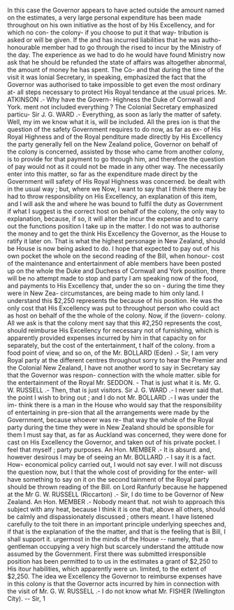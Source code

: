In this case the Governor appears to have acted outside the amount named on the estimates, a very large personal expenditure has been made throughout on his own initiative as the host of by His Excellency, and for which no con- the colony- if you choose to put it that way- tribution is asked or will be given. If the and has incurred liabilities that he was autho- honourable member had to go through the rised to incur by the Ministry of the day. The experience as we had to do he would have found Ministry now ask that he should be refunded the state of affairs was altogether abnormal, the amount of money he has spent. The Co- and that during the time of the visit it was lonial Secretary, in speaking, emphasized the fact that the Governor was authorised to take impossible to get even the most ordinary at- all steps necessary to protect His Royal tendance at the usual prices. Mr. ATKINSON .- Why have the Govern- Highness the Duke of Cornwall and York. ment not included everything ? The Colonial Secretary emphasized particu- Sir J. G. WARD .- Everything, as soon as larly the matter of safety. Well, my im we know what it is, will be included. All the pres ion is that the question of the safety Government requires to do now, as far as ex- of His Royal Highness and of the Royal penditure made directly by His Excellency the party generally fell on the New Zealand police, Governor on behalf of the colony is concerned, assisted by those who came from another colony, is to provide for that payment to go through him, and therefore the question of pay would not as it could not be made in any other way. The necessarily enter into this matter, so far as the expenditure made direct by the Government will safety of His Royal Highness was concerned. be dealt with in the usual way ; but, where we Now, I want to say that I think there may be had to throw responsibility on His Excellency, an explanation of this item, and I will ask the and where he was bound to fulfil the duty as Government if what I suggest is the correct host on behalf of the colony, the only way to explanation, because, if so, it will alter the incur the expense and to carry out the functions position I take up in the matter. I do not was to authorise the money and to get the think His Excellency the Governor, as the House to ratify it later on. That is what the highest personage in New Zealand, should be House is now being asked to do. I hope that expected to pay out of his own pocket the whole on the second reading of the Bill, when honour- cost of the maintenance and entertainment of able members have been posted up on the whole the Duke and Duchess of Cornwall and York position, there will be no attempt made to stop and party I am speaking now of the food, and payments to His Excellency that, under the so on - during the time they were in New Zea- circumstances, are being made to him only land. I understand this $2,250 represents the because of his position. He was the only cost that His Excellency was put to throughout person who could act as host on behalf of the the whole of the colony. Now, if the (iovern- colony. All we ask is that the colony ment say that this #2,250 represents the cost, should reimburse His Excellency for necessary not of furnishing, which is apparently provided expenses incurred by him in that capacity on for separately, but the cost of the entertainment, t half of the colony. from a food point of view, and so on, of the Mr. BOLLARD (Eden) .- Sir, I am very Royal party at the different centres throughout sorry to hear the Premier and the Colonial New Zealand, I have not another word to say in Secretary say that the Governor was respon- connection with the whole matter. sible for the entertainment of the Royal Mr. SEDDON. - That is just what it is. Mr. G. W. RUSSELL .- Then, that is just visitors. Sir J. G. WARD .- I never said that. the point I wish to bring out ; and I do not Mr. BOLLARD .- I was under the im- think there is a man in the House who would say that the responsibility of entertaining in pre-sion that all the arrangements were made by the Government, because whoever was re- that way the whole of the Royal party during the time they were in New Zealand should be sponsible for them I must say that, as far as Auckland was concerned, they were done for cast on His Excellency the Governor, and taken out of his private pocket. I feel that myself ; party purposes. An Hon. MEMBER .- It is absurd. and, however desirous I may be of seeing an Mr. BOLLARD .- I say it is a fact. How- economical policy carried out, I would not say ever. I will not discuss the question now, but I that the whole cost of providing for the enter- will have something to say on it on the second tainment of the Royal party should be thrown reading of the Bill. on Lord Ranfurly because he happened at the Mr G. W. RUSSELL (Riccarton) .- Sir, I do time to be Governor of New Zealand. An Hon. MEMBER .- Nobody meant that. not wish to approach this subject with any heat, because I think it is one that, above all others, should be calmly and dispassionately discussed ; others meant. I have listened carefully to the toit there in an important principle underlying speeches and, if that is the explanation of the the matter, and that is the feeling that is Bill, I shall support it. urgermost in the minds of the House -- namely, that a gentleman occupying a very high but scarcely understand the attitude now assumed by the Government. First there was submitted irresponsible position has been permitted to to us in the estimates a grant of $2,250 to His itour habilities, which apparently were un. limited, to the extent of $2,250. The idea we Excellency the Governor to reimburse expenses have in this colony is that the Governor acts incurred by him in connection with the visit of Mr. G. W. RUSSELL .- I do not know what Mr. FISHER (Wellington City). -- Sir, 1 